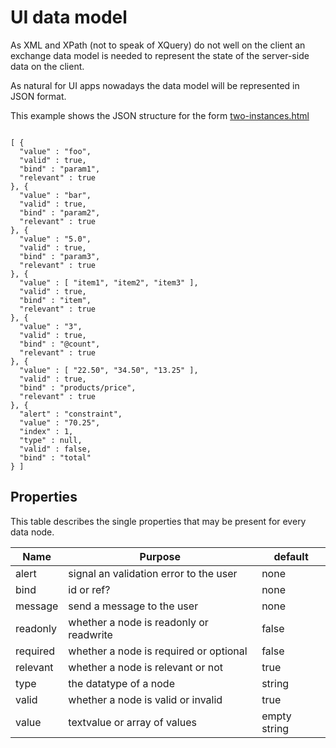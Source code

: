 # UI data model

As XML and XPath (not to speak of XQuery) do not well on the client an exchange
data model is needed to represent the state of the server-side data on the client.

As natural for UI apps nowadays the data model will be represented in JSON format.


This example shows the JSON structure for the form [two-instances.html](../elements/demo/two-instances.html)

```

[ {
  "value" : "foo",
  "valid" : true,
  "bind" : "param1",
  "relevant" : true
}, {
  "value" : "bar",
  "valid" : true,
  "bind" : "param2",
  "relevant" : true
}, {
  "value" : "5.0",
  "valid" : true,
  "bind" : "param3",
  "relevant" : true
}, {
  "value" : [ "item1", "item2", "item3" ],
  "valid" : true,
  "bind" : "item",
  "relevant" : true
}, {
  "value" : "3",
  "valid" : true,
  "bind" : "@count",
  "relevant" : true
}, {
  "value" : [ "22.50", "34.50", "13.25" ],
  "valid" : true,
  "bind" : "products/price",
  "relevant" : true
}, {
  "alert" : "constraint",
  "value" : "70.25",
  "index" : 1,
  "type" : null,
  "valid" : false,
  "bind" : "total"
} ]
```

## Properties

This table describes the single properties that may be present for
every data node.


Name | Purpose | default
----- | ------ | -------
alert | signal an validation error to the user | none
bind | id or ref? | none
message | send a message to the user | none  
readonly | whether a node is readonly or readwrite | false
required | whether a node is required or optional | false
relevant | whether a node is relevant or not | true
type | the datatype of a node | string
valid | whether a node is valid or invalid | true
value | textvalue or array of values | empty string



 


